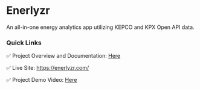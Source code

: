 # Enerlyzr
An all-in-one energy analytics app utilizing KEPCO and KPX Open API data. 

### Quick Links

:white_check_mark: Project Overview and Documentation: <a href="https://eutjin.notion.site/Enerlyzr-project-0affb238546440fdb4610fd31bf2fd48" target="_blank">Here</a>

:white_check_mark: Live Site: https://enerlyzr.com/

:white_check_mark: Project Demo Video:  <a href="https://drive.google.com/file/d/1ljnMH5eryTLm2ifKQNiBwezGhbjXJXti/view" target="_blank">Here</a>
